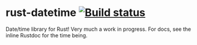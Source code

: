 # rust-datetime [![Build status](https://travis-ci.org/rust-datetime/datetime.svg)](https://travis-ci.org/rust-datetime/datetime)

Date/time library for Rust! Very much a work in progress. For docs, see the inline Rustdoc for the time being.
